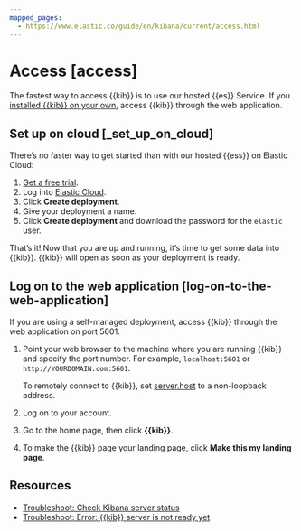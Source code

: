 ```yaml
---
mapped_pages:
  - https://www.elastic.co/guide/en/kibana/current/access.html
---
```


# Access [access]

The fastest way to access {{kib}} is to use our hosted {{es}} Service. If you [installed {{kib}} on your own](install-kibana.md), access {{kib}} through the web application.


## Set up on cloud [_set_up_on_cloud]

There’s no faster way to get started than with our hosted {{ess}} on Elastic Cloud:

1. [Get a free trial](https://cloud.elastic.co/registration?page=docs&placement=docs-body).
2. Log into [Elastic Cloud](https://cloud.elastic.co?page=docs&placement=docs-body).
3. Click **Create deployment**.
4. Give your deployment a name.
5. Click **Create deployment** and download the password for the `elastic` user.

That’s it! Now that you are up and running, it’s time to get some data into {{kib}}. {{kib}} will open as soon as your deployment is ready.


## Log on to the web application [log-on-to-the-web-application]

If you are using a self-managed deployment, access {{kib}} through the web application on port 5601.

1. Point your web browser to the machine where you are running {{kib}} and specify the port number. For example, `localhost:5601` or `http://YOURDOMAIN.com:5601`.

    To remotely connect to {{kib}}, set [server.host](configure.md#server-host) to a non-loopback address.

2. Log on to your account.
3. Go to the home page, then click **{{kib}}**.
4. To make the {{kib}} page your landing page, click **Make this my landing page**.

## Resources
* [Troubleshoot: Check Kibana server status](troubleshoot/kibana/access.md)
* [Troubleshoot: Error: {{kib}} server is not ready yet](troubleshoot/kibana/error-server-not-ready.md) 